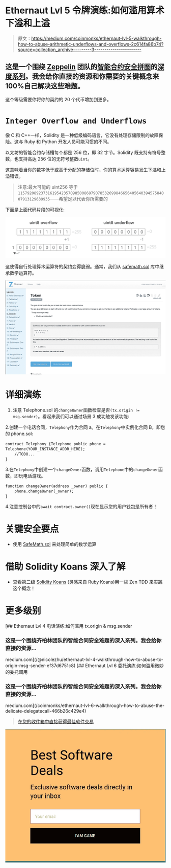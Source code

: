 # Ethernaut Lvl 5 令牌演练:如何滥用算术下溢和上溢

> 原文：<https://medium.com/coinmonks/ethernaut-lvl-5-walkthrough-how-to-abuse-arithmetic-underflows-and-overflows-2c614fa86b74?source=collection_archive---------3----------------------->

## 这是一个围绕 [Zeppelin](https://openzeppelin.org/) 团队的[智能合约安全拼图](https://ethernaut.zeppelin.solutions/)的[深度系列](/@nicolezhu)。我会给你直接的资源和你需要的关键概念来 100%自己解决这些难题。

这个等级需要你将你的契约的 20 个代币增加到更多。

# `Integer Overflow and Underflows`

像 C 和 C++一样，Solidity 是一种低级编码语言，它没有处理存储限制的故障保险。这与 Ruby 和 Python 开发人员可能习惯的不同。

以太坊的智能合约存储槽每个都是 256 位，即 32 字节。Solidity 既支持有符号整数，也支持高达 256 位的无符号整数`uint`。

这意味着当你的数字低于或高于分配的存储位时，你的算术运算容易发生下溢和上溢错误。

> 注意:最大可能的 uint256 等于`115792089237316195423570985008687907853269984665640564039457584007913129639935`——希望足以代表你所需要的

下面是上面代码片段的可视化:

![](img/3cc49e1967d352c13a6de8a487e1bc27.png)

这使得自行处理算术运算符的契约变得脆弱。通常，我们从 [safemath.sol](https://github.com/OpenZeppelin/openzeppelin-solidity/blob/master/contracts/math/SafeMath.sol) 库中继承数学运算符。

![](img/f5be8edbc039c458b34988c25d79331c.png)

# 详细演练

1.  注意 Telephone.sol 的`changeOwner`函数检查是否`(tx.origin != msg.sender)`。看起来我们可以通过场景 3 成功触发该功能:

2.创建一个电话合同，`Telephony`作为合同 a。在`Telephony`中实例化合同 B，即您的 phone.sol:

```
contract Telephony {Telephone public phone = Telephone(YOUR_INSTANCE_ADDR_HERE);
    //TODO...
}
```

3.在`Telephony`中创建一个`changeOwner`函数，调用`Telephone`中的`changeOwner`函数，即玩电话游戏。

```
function changeOwner(address _owner) public {
    phone.changeOwner(_owner);
}
```

4.注意控制台中的`await contract.owner()`现在显示您的用户钱包是所有者！

# 关键安全要点

*   使用 [SafeMath.sol](https://github.com/OpenZeppelin/openzeppelin-solidity/blob/master/contracts/math/SafeMath.sol) 来处理简单的数学运算

# 借助 Solidity Koans 深入了解

*   查看第二级 [Solidity Koans](https://github.com/nczhu/soliditykoans) (灵感来自 Ruby Koans)用一些 Zen TDD 来实践这个概念！

# 更多级别

[](/@nicolezhu/ethernaut-lvl-4-walkthrough-how-to-abuse-tx-origin-msg-sender-ef37d6751c8) [## Ethernaut Lvl 4 电话演练:如何滥用 tx.origin & msg.sender

### 这是一个围绕齐柏林团队的智能合同安全难题的深入系列。我会给你直接的资源…

medium.com](/@nicolezhu/ethernaut-lvl-4-walkthrough-how-to-abuse-tx-origin-msg-sender-ef37d6751c8) [](/coinmonks/ethernaut-lvl-6-walkthrough-how-to-abuse-the-delicate-delegatecall-466b26c429e4) [## Ethernaut Lvl 6 委托演练:如何滥用微妙的委托调用

### 这是一个围绕齐柏林团队的智能合同安全难题的深入系列。我会给你直接的资源…

medium.com](/coinmonks/ethernaut-lvl-6-walkthrough-how-to-abuse-the-delicate-delegatecall-466b26c429e4) 

> [在您的收件箱中直接获得最佳软件交易](https://coincodecap.com/?utm_source=coinmonks)

[![](img/7c0b3dfdcbfea594cc0ae7d4f9bf6fcb.png)](https://coincodecap.com/?utm_source=coinmonks)
